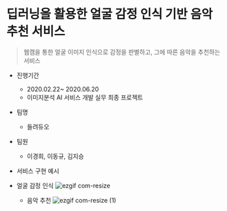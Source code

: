 # 딥러닝을 활용한 얼굴 감정 인식 기반 음악 추천 서비스
> 웹캠을 통한 얼굴 이미지 인식으로 감정을 판별하고, 그에 따른 음악을 추천하는 서비스
- 진행기간
  - 2020.02.22~ 2020.06.20
  - 이미지분석 AI 서비스 개발 실무 최종 프로젝트
  
- 팀명
  
  - 들려듀오
  
- 팀원
  - 이경희, 이동규, 김지승

- 서비스 구현 예시
  
- 얼굴 감정 인식
 ![ezgif com-resize](https://user-images.githubusercontent.com/58945760/85095083-63726280-b22b-11ea-9521-2627c2a4243f.gif)

  
 
  - 음악 추천
  ![ezgif com-resize (1)](https://user-images.githubusercontent.com/58945760/85095111-72591500-b22b-11ea-8b10-c4a40e9b627e.gif)
